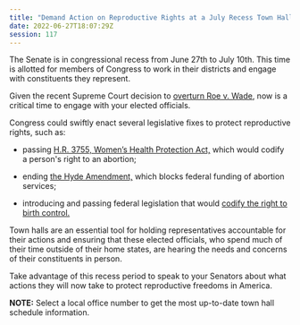 ```yaml
---
title: "Demand Action on Reproductive Rights at a July Recess Town Halls"
date: 2022-06-27T18:07:29Z
session: 117
---
```

The Senate is in congressional recess from June 27th to July 10th. This time is allotted for members of Congress to work in their districts and engage with constituents they represent. 

Given the recent Supreme Court decision to [overturn Roe v. Wade](https://www.npr.org/2022/06/24/1102305878/supreme-court-abortion-roe-v-wade-decision-overturn), now is a critical time to engage with your elected officials. 

Congress could swiftly enact several legislative fixes to protect reproductive rights, such as: 

- passing [H.R. 3755, Women’s Health Protection Act,](https://5calls.org/issue/abortion-scotus-roe-wade-dobbs/) which would codify a person's right to an abortion;

- ending [the Hyde Amendment,](https://www.guttmacher.org/fact-sheet/hyde-amendment) which blocks federal funding of abortion services;

- introducing and passing federal legislation that would [codify the right to birth control.](https://www.nbcnews.com/health/health-news/birth-control-restrictions-may-follow-abortion-bans-roe-rcna35289)

Town halls are an essential tool for holding representatives accountable for their actions and ensuring that these elected officials, who spend much of their time outside of their home states, are hearing the needs and concerns of their constituents in person.

Take advantage of this recess period to speak to your Senators about what actions they will now take to protect reproductive freedoms in America.

**NOTE:** Select a local office number to get the most up-to-date town hall schedule information.
